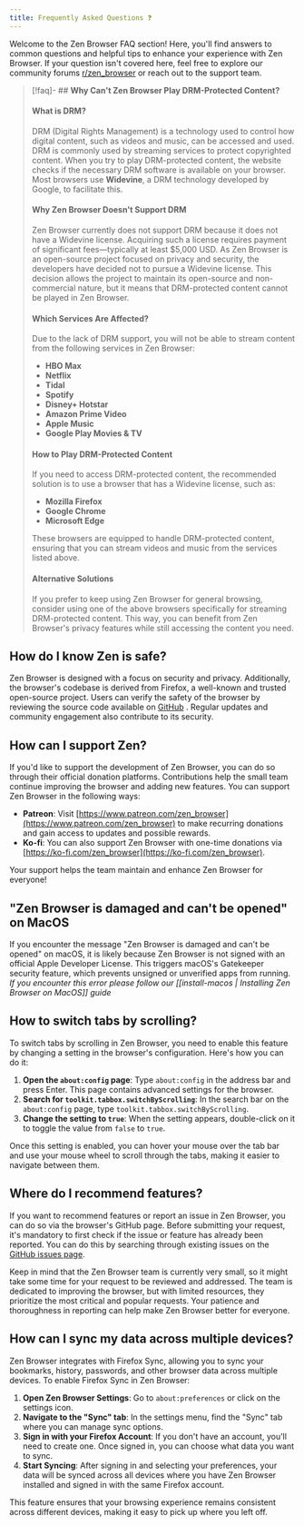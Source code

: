 ```yaml
---
title: Frequently Asked Questions ❓
---
```

Welcome to the Zen Browser FAQ section! Here, you'll find answers to common questions and helpful tips to enhance your experience with Zen Browser. If your question isn't covered here, feel free to explore our community forums [r/zen_browser](https://www.reddit.com/r/zen_browser) or reach out to the support team.

>[!faq]-  ## **Why Can't Zen Browser Play DRM-Protected Content?**
>#### What is DRM?
>DRM (Digital Rights Management) is a technology used to control how digital content, such as videos and music, can be accessed and used. DRM is commonly used by streaming services to protect copyrighted content. When you try to play DRM-protected content, the website checks if the necessary DRM software is available on your browser. Most browsers use **Widevine**, a DRM technology developed by Google, to facilitate this.
>#### Why Zen Browser Doesn't Support DRM
>Zen Browser currently does not support DRM because it does not have a Widevine license. Acquiring such a license requires payment of significant fees—typically at least $5,000 USD. As Zen Browser is an open-source project focused on privacy and security, the developers have decided not to pursue a Widevine license. This decision allows the project to maintain its open-source and non-commercial nature, but it means that DRM-protected content cannot be played in Zen Browser.
>#### Which Services Are Affected?
>Due to the lack of DRM support, you will not be able to stream content from the following services in Zen Browser:
>- **HBO Max**
>- **Netflix**
>- **Tidal**
>- **Spotify**
>- **Disney+ Hotstar**
>- **Amazon Prime Video**
>- **Apple Music**
>- **Google Play Movies & TV**
>#### How to Play DRM-Protected Content
>If you need to access DRM-protected content, the recommended solution is to use a browser that has a Widevine license, such as:
>- **Mozilla Firefox**
>- **Google Chrome**
>- **Microsoft Edge**
>  
>These browsers are equipped to handle DRM-protected content, ensuring that you can stream videos and music from the services listed above.
>#### Alternative Solutions
>If you prefer to keep using Zen Browser for general browsing, consider using one of the above browsers specifically for streaming DRM-protected content. This way, you can benefit from Zen Browser's privacy features while still accessing the content you need.


## **How do I know Zen is safe?**

Zen Browser is designed with a focus on security and privacy. Additionally, the browser's codebase is derived from Firefox, a well-known and trusted open-source project. Users can verify the safety of the browser by reviewing the source code available on [GitHub](https://github.com/zen-browser/desktop) . Regular updates and community engagement also contribute to its security.

## **How can I support Zen?**

If you'd like to support the development of Zen Browser, you can do so through their official donation platforms. Contributions help the small team continue improving the browser and adding new features. You can support Zen Browser in the following ways:

- **Patreon**: Visit [https://www.patreon.com/zen_browser](https://www.patreon.com/zen_browser) to make recurring donations and gain access to updates and possible rewards.
- **Ko-fi**: You can also support Zen Browser with one-time donations via [https://ko-fi.com/zen_browser](https://ko-fi.com/zen_browser).

Your support helps the team maintain and enhance Zen Browser for everyone!

## **"Zen Browser is damaged and can't be opened" on MacOS**
If you encounter the message "Zen Browser is damaged and can't be opened" on macOS, it is likely because Zen Browser is not signed with an official Apple Developer License. This triggers macOS's Gatekeeper security feature, which prevents unsigned or unverified apps from running.
*If you encounter this error please follow our [[install-macos | Installing Zen Browser on MacOS]] guide*

## **How to switch tabs by scrolling?**
To switch tabs by scrolling in Zen Browser, you need to enable this feature by changing a setting in the browser's configuration. Here's how you can do it:

1. **Open the `about:config` page**: Type `about:config` in the address bar and press Enter. This page contains advanced settings for the browser.
2. **Search for `toolkit.tabbox.switchByScrolling`**: In the search bar on the `about:config` page, type `toolkit.tabbox.switchByScrolling`.
3. **Change the setting to `true`**: When the setting appears, double-click on it to toggle the value from `false` to `true`.

Once this setting is enabled, you can hover your mouse over the tab bar and use your mouse wheel to scroll through the tabs, making it easier to navigate between them.

## **Where do I recommend features?**

If you want to recommend features or report an issue in Zen Browser, you can do so via the browser's GitHub page. Before submitting your request, it's mandatory to first check if the issue or feature has already been reported. You can do this by searching through existing issues on the [GitHub issues page](https://github.com/zen-browser/desktop/issues).

Keep in mind that the Zen Browser team is currently very small, so it might take some time for your request to be reviewed and addressed. The team is dedicated to improving the browser, but with limited resources, they prioritize the most critical and popular requests. Your patience and thoroughness in reporting can help make Zen Browser better for everyone.

## **How can I sync my data across multiple devices?**

Zen Browser integrates with Firefox Sync, allowing you to sync your bookmarks, history, passwords, and other browser data across multiple devices. To enable Firefox Sync in Zen Browser:

1. **Open Zen Browser Settings**: Go to `about:preferences` or click on the settings icon.
2. **Navigate to the "Sync" tab**: In the settings menu, find the "Sync" tab where you can manage sync options.
3. **Sign in with your Firefox Account**: If you don't have an account, you'll need to create one. Once signed in, you can choose what data you want to sync.
4. **Start Syncing**: After signing in and selecting your preferences, your data will be synced across all devices where you have Zen Browser installed and signed in with the same Firefox account.

This feature ensures that your browsing experience remains consistent across different devices, making it easy to pick up where you left off.